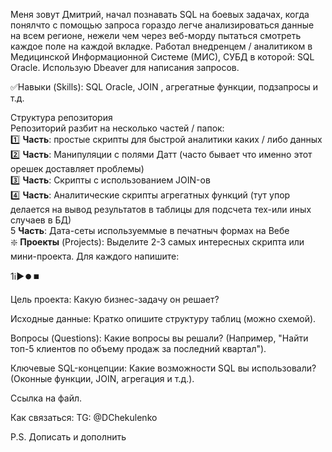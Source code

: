 Меня зовут Дмитрий, начал познавать SQL на боевых задачах, когда понялчто с помощью запроса гораздо легче анализироваться данные на всем регионе, нежели чем через веб-морду пытаться смотреть каждое поле на каждой вкладке. Работал внедренцем / аналитиком в Медицинской Информационной Системе (МИС), СУБД в которой: SQL Oracle. Использую Dbeaver для написания запросов. 

✅Навыки (Skills): SQL Oracle, JOIN , агрегатные функции, подзапросы и т.д.

Структура репозитория  
Репозиторий разбит на несколько частей / папок:  
  1️⃣ **Часть**: простые скрипты для быстрой аналитики каких / либо данных  
  2️⃣ **Часть**: Манипуляции с полями Датт (часто бывает что именно этот орешек доставляет проблемы)  
 3️⃣ **Часть**: Скрипты с использованием JOIN-ов  
 4️⃣ **Часть**: Аналитические скрипты агрегатных функций (тут упор делается на вывод результатов в таблицы для подсчета тех-или иных случаев в БД)  
 5️ **Часть**: Дата-сеты используеммые в печатныч формах на Вебе  
 ❇️ **Проекты** (Projects): Выделите 2-3 самых интересных скрипта или мини-проекта. Для каждого напишите:

1ℹ️▶️⏺️⏹️

Цель проекта: Какую бизнес-задачу он решает?

Исходные данные: Кратко опишите структуру таблиц (можно схемой).

Вопросы (Questions): Какие вопросы вы решали? (Например, "Найти топ-5 клиентов по объему продаж за последний квартал").

Ключевые SQL-концепции: Какие возможности SQL вы использовали? (Оконные функции, JOIN, агрегация и т.д.).

Ссылка на файл.


Как связаться: TG: @DChekulenko

P.S. Дописать и дополнить

